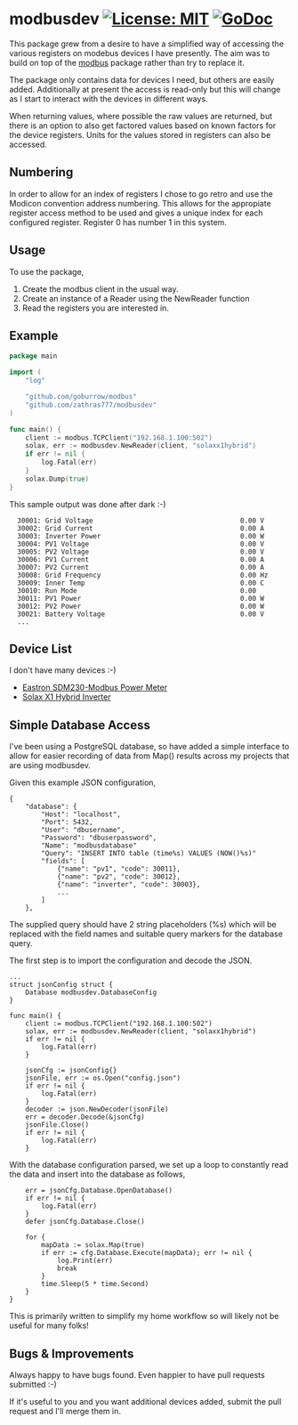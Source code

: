 # modbusdev [![License: MIT](https://img.shields.io/badge/License-MIT-yellow.svg)](https://opensource.org/licenses/MIT) [![GoDoc](https://godoc.org/github.com/goburrow/modbus?status.svg)](https://godoc.org/github.com/zathras777/modbusdev)

This package grew from a desire to have a simplified way of accessing the various registers on modebus devices I have presently. The aim was to build on top of the [modbus](https://github.com/goburrow/modbus) package rather than try to replace it.

The package only contains data for devices I need, but others are easily added. Additionally at present the access is read-only but this will change as I start to interact with the devices in different ways.

When returning values, where possible the raw values are returned, but there is an option to also get factored values based on known factors for the device registers. Units for the values stored in registers can also be accessed.

## Numbering

In order to allow for an index of registers I chose to go retro and use the Modicon convention address numbering. This allows for the appropiate register access method to be used and gives a unique index for each configured register. Register 0 has number 1 in this system.

## Usage

To use the package,

1. Create the modbus client in the usual way.
2. Create an instance of a Reader using the NewReader function
3. Read the registers you are interested in.

## Example

```go
package main

import (
    "log"

    "github.com/goburrow/modbus"
    "github.com/zathras777/modbusdev"
)

func main() {
    client := modbus.TCPClient("192.168.1.100:502")
    solax, err := modbusdev.NewReader(client, "solaxx1hybrid")
    if err != nil {
        log.Fatal(err)
    }
    solax.Dump(true)
}
```

This sample output was done after dark :-)

```
  30001: Grid Voltage                                     0.00 V
  30002: Grid Current                                     0.00 A
  30003: Inverter Power                                   0.00 W
  30004: PV1 Voltage                                      0.00 V
  30005: PV2 Voltage                                      0.00 V
  30006: PV1 Current                                      0.00 A
  30007: PV2 Current                                      0.00 A
  30008: Grid Frequency                                   0.00 Hz
  30009: Inner Temp                                       0.00 C
  30010: Run Mode                                         0.00 
  30011: PV1 Power                                        0.00 W
  30012: PV2 Power                                        0.00 W
  30021: Battery Voltage                                  0.00 V
  ...
```

## Device List

I don't have many devices :-)

- [Eastron SDM230-Modbus Power Meter](http://www.eastrongroup.com/productsview/72.html)
- [Solax X1 Hybrid Inverter](https://www.solaxpower.com/single-phase-hybrid/)

## Simple Database Access

I've been using a PostgreSQL database, so have added a simple interface to allow for easier recording of data from Map() results across my projects that are using modbusdev.

Given this example JSON configuration,
```
{
    "database": {
        "Host": "localhost",
        "Port": 5432,
        "User": "dbusername",
        "Password": "dbuserpassword",
        "Name": "modbusdatabase"
        "Query": "INSERT INTO table (time%s) VALUES (NOW()%s)"
        "fields": [
            {"name": "pv1", "code": 30011},
            {"name": "pv2", "code": 30012},
            {"name": "inverter", "code": 30003},
            ...
        ]
    },
```

The supplied query should have 2 string placeholders (%s) which will be replaced with the field names and suitable query markers for the database query.

The first step is to import the configuration and decode the JSON.

```
...
struct jsonConfig struct {
    Database modbusdev.DatabaseConfig
}

func main() {
    client := modbus.TCPClient("192.168.1.100:502")
    solax, err := modbusdev.NewReader(client, "solaxx1hybrid")
    if err != nil {
        log.Fatal(err)
    }

	jsonCfg := jsonConfig{}
	jsonFile, err := os.Open("config.json")
	if err != nil {
		log.Fatal(err)
	}
	decoder := json.NewDecoder(jsonFile)
	err = decoder.Decode(&jsonCfg)
	jsonFile.Close()
	if err != nil {
		log.Fatal(err)
	}
```

With the database configuration parsed, we set up a loop to constantly read the data and insert into the database as follows,

```
    err = jsonCfg.Database.OpenDatabase()
    if err != nil {
        log.Fatal(err)
    }
    defer jsonCfg.Database.Close()

    for {
        mapData := solax.Map(true)
        if err := cfg.Database.Execute(mapData); err != nil {
			log.Print(err)
			break
		}
        time.Sleep(5 * time.Second)
    }
}

```

This is primarily written to simplify my home workflow so will likely not be useful for many folks!

## Bugs & Improvements

Always happy to have bugs found. Even happier to have pull requests submitted :-)

If it's useful to you and you want additional devices added, submit the pull request and I'll merge them in.
